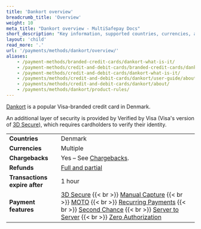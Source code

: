 ```yaml
---
title: 'Dankort overview'
breadcrumb_title: 'Overview'
weight: 10
meta_title: "Dankort overview - MultiSafepay Docs"
short_description: "Key information, supported countries, currencies, and features"
layout: 'child'
read_more: '.'
url: '/payments/methods/dankort/overview/'
aliases:
    - /payment-methods/branded-credit-cards/dankort-what-is-it/
    - /payment-methods/credit-and-debit-cards/branded-credit-cards/dankort-what-is-it/
    - /payment-methods/credit-and-debit-cards/dankort-what-is-it/
    - /payments/methods/credit-and-debit-cards/dankort/user-guide/about-chargebacks/
    - /payments/methods/credit-and-debit-cards/dankort/about/
    - /payments/methods/dankort/product-rules/
---
```

[Dankort](https://www.dankort.dk/en/privat/) is a popular Visa-branded credit card in Denmark. 

An additional layer of security is provided by Verified by Visa (Visa's version of [3D Secure](/features/3d-secure/)), which requires cardholders to verify their identity.

|   |   |   |
|---|---|---|
| **Countries**  | Denmark  | 
| **Currencies**  | Multiple | 
| **Chargebacks**   | Yes – See [Chargebacks](/payments/chargebacks/). | 
| **Refunds** | [Full and partial](/refunds/full-partial/) |
| **Transactions expire after** | 1 hour |
| **Payment features** | [3D Secure](/features/3d-secure/) {{< br >}} [Manual Capture](/features/manual-capture/) {{< br >}} [MOTO](/features/moto/) {{< br >}} [Recurring Payments](/features/recurring-payments/) {{< br >}} [Second Chance](/features/second-chance/) {{< br >}} [Server to Server](/features/server-to-server/) {{< br >}} [Zero Authorization](/features/zero-authorization/) |

